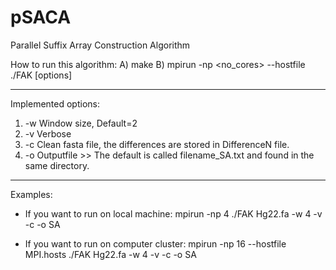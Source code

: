 pSACA
=====

Parallel Suffix Array Construction Algorithm

How to run this algorithm:
A) make
B) mpirun -np <no_cores> --hostfile <path-to-host-file> ./FAK <reference-file> [options]

-----------------------------------------------------------
Implemented options:
1) -w      Window size, Default=2
2) -v      Verbose
3) -c      Clean fasta file, the differences are stored in DifferenceN file.
4) -o      Outputfile >> The default is called filename_SA.txt and found in the same directory.

-----------------------------------------------------------
Examples:
* If you want to run on local machine:
mpirun -np 4 ./FAK Hg22.fa -w 4 -v -c -o SA


* If you want to run on computer cluster:
mpirun -np 16 --hostfile MPI.hosts ./FAK Hg22.fa -w 4 -v -c -o SA
